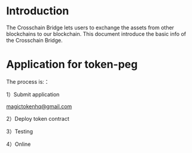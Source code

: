 # Introduction
The Crosschain Bridge lets users to exchange the assets from other blockchains to our blockchain. This document introduce the basic info of the Crosschain Bridge. 

# Application for token-peg

The process is:：

1）Submit application

<magictokenhq@gmail.com>

2）Deploy token contract

3）Testing

4）Online

